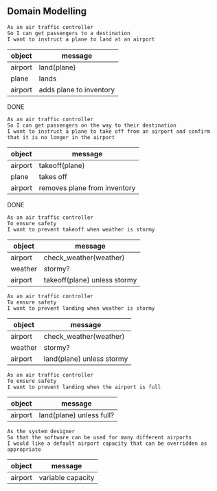 ## Domain Modelling

```
As an air traffic controller
So I can get passengers to a destination
I want to instruct a plane to land at an airport
```
| object | message |
|--|--|
|airport| land(plane)|
|plane| lands |
|airport| adds plane to inventory|

DONE

```
As an air traffic controller
So I can get passengers on the way to their destination
I want to instruct a plane to take off from an airport and confirm that it is no longer in the airport
```

| object | message |
|--|--|
|airport| takeoff(plane)|
|plane| takes off |
|airport| removes plane from inventory|

DONE

```
As an air traffic controller
To ensure safety
I want to prevent takeoff when weather is stormy
```
| object | message |
|--|--|
|airport| check_weather(weather) |
| weather | stormy? |
|airport| takeoff(plane) unless stormy |

```
As an air traffic controller
To ensure safety
I want to prevent landing when weather is stormy
```
| object | message |
|--|--|
|airport| check_weather(weather) |
| weather | stormy? |
|airport| land(plane) unless stormy |

```
As an air traffic controller
To ensure safety
I want to prevent landing when the airport is full
```

| object | message |
|--|--|
|airport| land(plane) unless full? |

```
As the system designer
So that the software can be used for many different airports
I would like a default airport capacity that can be overridden as appropriate
```
| object | message |
|--|--|
| airport | variable capacity|
